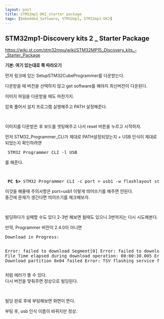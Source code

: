 ```yaml
---
layout: post
title: STM32mp1-DK2_starter package
tags: [Embedded_Software, STM32mp1, STM32mp1-DK2]
---
```


## STM32mp1-Discovery kits 2 _ Starter Package

<p><a href="https://wiki.st.com/stm32mpu/wiki/STM32MP15_Discovery_kits_-_Starter_Package">https://wiki.st.com/stm32mpu/wiki/STM32MP15_Discovery_kits_-_Starter_Package</a></p> 
<p><strong>기본:&nbsp;여기 있는대로 쭉 따라오기</strong></p> <p>먼저 링크에 있는 SetupSTM32CubeProgrammer를 다운받는다.</p> 
<p>다운받을 때 버전을 선택하지 않고 get software를 해야지 최신버전이 다운된다.</p> <p>이미지 파일을 다운받을 때도 마찬가지.</p> 
<p>압축 풀어서 설치 프로그램 실행해주고 PATH 설정해준다.</p> <p>&nbsp;</p> <p>이미지를 다운받은 후 보드를 셋팅해주고 나서 reset 버튼을 누르고 시작하자.</p> 
<p>먼저 STM32_Programmer_CLI가 제대로 PATH설정되었는지 + USB 인식이 제대로 되었는지 확인하려면</p> <pre> STM32_Programmer_CLI -l USB </pre> <p>를 해준다.</p> 
<p>&nbsp;</p> 
<pre> <strong>PC $&gt;</strong> STM32_Programmer_CLI -c port = usb1 -w flashlayout_st-image-weston / FlashLayout_sdcard_stm32mp157c-dk2-trusted.tsv</pre> 
<p>이것을 해줄때 주의사항은 port=usb1 이렇게 띄어쓰기를 해주면 안된다.<br> 중간에 문제가 생긴다면 띄어쓰기를 체크해보자.</p> <p>&nbsp;</p> 
<p>빌딩하다가 실패할 수도 있다 2-3번 해보면 될때도 있으니 3번까지는 다시 시도해본다.</p> 
<p>만약, Programmer 버전이 2.4.0이 아니면
<pre>Download in Progress:

Error: failed to download Segment[0]
Error: failed to download the File
Time elapsed during download operation: 00:00:30.005
Error: Download partition 0x04 failed
Error: TSV flashing service failed
</pre>
처럼 에러가 뜰 수 있다.<br> 다시 버전을 맞춰주면 정상으로 빌딩된다.</p>
<p>&nbsp;</p> <p>빌딩 완료 후에 부팅해보면 화면이 뜬다.</p> 
<p>부팅 후, usb 인식 이름이 바뀌지만 정상.</p>
